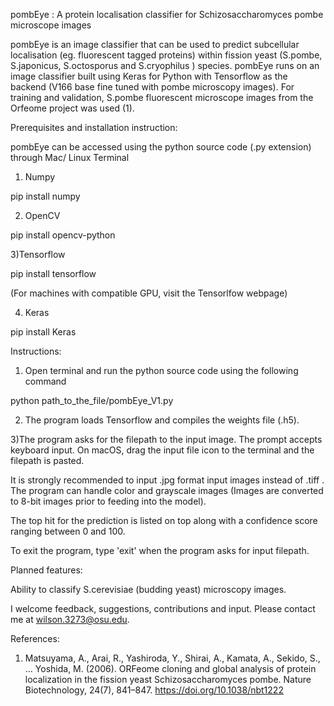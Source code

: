 pombEye : A protein localisation classifier for Schizosaccharomyces pombe microscope images

pombEye is an image classifier that can be used to predict subcellular localisation (eg. fluorescent tagged proteins) within fission yeast (S.pombe, S.japonicus, S.octosporus and S.cryophilus ) species. pombEye runs on an image classifier built using Keras for Python with Tensorflow as the backend (V166 base fine tuned with pombe microscopy images). For training and validation, S.pombe fluorescent microscope images from the Orfeome project was used (1).

Prerequisites and installation instruction:

pombEye can be accessed using the python source code (.py extension) through Mac/ Linux Terminal

1) Numpy

pip install numpy

2) OpenCV

pip install opencv-python

3)Tensorflow

pip install tensorflow 

(For machines with compatible GPU, visit the Tensorlfow webpage)

4) Keras

pip install Keras

Instructions:

1) Open terminal and run the python source code using the following command

python path_to_the_file/pombEye_V1.py

2) The program loads Tensorflow and compiles the weights file (.h5).

3)The program asks for the filepath to the input image. The prompt accepts keyboard input. On macOS, drag the input file icon to the terminal and the filepath is pasted.

It is strongly recommended to input .jpg format input images instead of .tiff . The program can handle color and grayscale images (Images are converted to 8-bit images prior to feeding into the model).

The top hit for the prediction is listed on top along with a confidence score ranging between 0 and 100.

To exit the program, type 'exit' when the program asks for input filepath.

Planned features:

Ability to classify S.cerevisiae (budding yeast) microscopy images.



I welcome feedback, suggestions, contributions and input. Please contact me at wilson.3273@osu.edu.



References:
1) Matsuyama, A., Arai, R., Yashiroda, Y., Shirai, A., Kamata, A., Sekido, S., … Yoshida, M. (2006). ORFeome cloning and global analysis of protein localization in the fission yeast Schizosaccharomyces pombe. Nature Biotechnology, 24(7), 841–847. https://doi.org/10.1038/nbt1222
